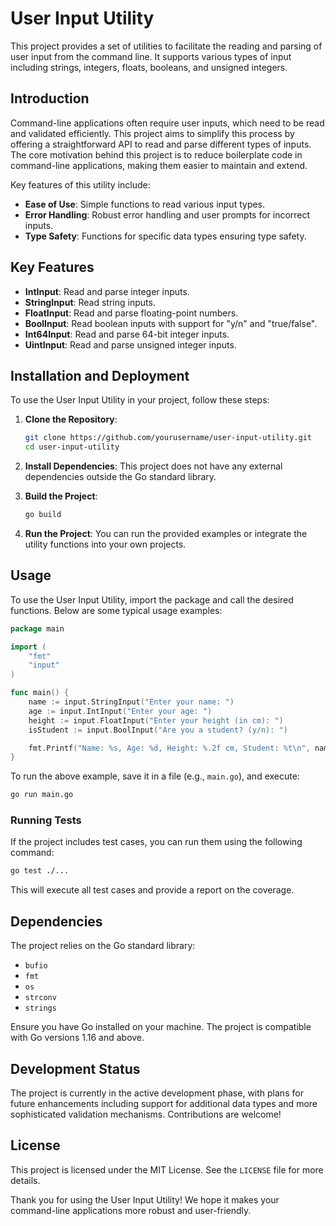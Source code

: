 # User Input Utility

This project provides a set of utilities to facilitate the reading and parsing of user input from the command line. It supports various types of input including strings, integers, floats, booleans, and unsigned integers.

## Introduction

Command-line applications often require user inputs, which need to be read and validated efficiently. This project aims to simplify this process by offering a straightforward API to read and parse different types of inputs. The core motivation behind this project is to reduce boilerplate code in command-line applications, making them easier to maintain and extend.

Key features of this utility include:
- **Ease of Use**: Simple functions to read various input types.
- **Error Handling**: Robust error handling and user prompts for incorrect inputs.
- **Type Safety**: Functions for specific data types ensuring type safety.

## Key Features

- **IntInput**: Read and parse integer inputs.
- **StringInput**: Read string inputs.
- **FloatInput**: Read and parse floating-point numbers.
- **BoolInput**: Read boolean inputs with support for "y/n" and "true/false".
- **Int64Input**: Read and parse 64-bit integer inputs.
- **UintInput**: Read and parse unsigned integer inputs.

## Installation and Deployment

To use the User Input Utility in your project, follow these steps:

1. **Clone the Repository**:
   ```bash
   git clone https://github.com/yourusername/user-input-utility.git
   cd user-input-utility
   ```

2. **Install Dependencies**:
   This project does not have any external dependencies outside the Go standard library.

3. **Build the Project**:
   ```bash
   go build
   ```

4. **Run the Project**:
   You can run the provided examples or integrate the utility functions into your own projects.

## Usage

To use the User Input Utility, import the package and call the desired functions. Below are some typical usage examples:

```go
package main

import (
	"fmt"
	"input"
)

func main() {
	name := input.StringInput("Enter your name: ")
	age := input.IntInput("Enter your age: ")
	height := input.FloatInput("Enter your height (in cm): ")
	isStudent := input.BoolInput("Are you a student? (y/n): ")

	fmt.Printf("Name: %s, Age: %d, Height: %.2f cm, Student: %t\n", name, age, height, isStudent)
}
```

To run the above example, save it in a file (e.g., `main.go`), and execute:
```bash
go run main.go
```

### Running Tests

If the project includes test cases, you can run them using the following command:
```bash
go test ./...
```
This will execute all test cases and provide a report on the coverage.

## Dependencies

The project relies on the Go standard library:
- `bufio`
- `fmt`
- `os`
- `strconv`
- `strings`

Ensure you have Go installed on your machine. The project is compatible with Go versions 1.16 and above.

## Development Status

The project is currently in the active development phase, with plans for future enhancements including support for additional data types and more sophisticated validation mechanisms. Contributions are welcome!

## License

This project is licensed under the MIT License. See the `LICENSE` file for more details.
 

Thank you for using the User Input Utility! We hope it makes your command-line applications more robust and user-friendly.